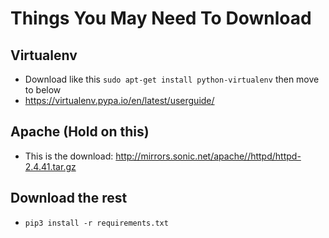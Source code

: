 # Things You May Need To Download

## Virtualenv
* Download like this ```sudo apt-get install python-virtualenv``` then move to below
* https://virtualenv.pypa.io/en/latest/userguide/
## Apache (Hold on this)
* This is the download: http://mirrors.sonic.net/apache//httpd/httpd-2.4.41.tar.gz
## Download the rest
* ```pip3 install -r requirements.txt```
